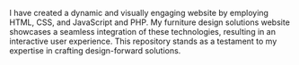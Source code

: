 I have created a dynamic and visually engaging website by employing HTML, CSS, and JavaScript and PHP. My furniture design solutions website showcases a seamless integration of these technologies, resulting in an interactive user experience. This repository stands as a testament to my expertise in crafting design-forward solutions.
